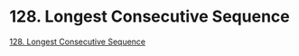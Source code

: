 # 128. Longest Consecutive Sequence

[128. Longest Consecutive Sequence](https://leetcode.com/problems/longest-consecutive-sequence/description/)
